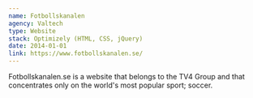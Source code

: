 ```yaml
---
name: Fotbollskanalen
agency: Valtech
type: Website
stack: Optimizely (HTML, CSS, jQuery)
date: 2014-01-01
link: https://www.fotbollskanalen.se/
---
```


Fotbollskanalen.se is a website that belongs to the TV4 Group and that concentrates only on the world's most popular sport; soccer.
